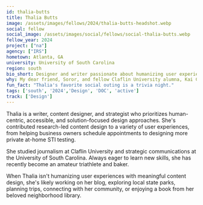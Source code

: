 ```yaml
---
id: thalia-butts
title: Thalia Butts
image: /assets/images/fellows/2024/thalia-butts-headshot.webp
social: fellow
social_image: /assets/images/social/fellows/social-thalia-butts.webp
fellow_year: 2024
project: ["na"]
agency: ["IRS"]
hometown: Atlanta, GA
university: University of South Carolina
region: south
bio_short: Designer and writer passionate about humanizing user experiences with meaningful content design
why: My dear friend, Soror, and fellow Claflin University alumna, Kai Cobb, shared the program online during HBCU Week 2023. After reading more about the fellowship and talking to her about her experience, I felt confident that the USDC was the right next step for my career.
fun_fact: "Thalia's favorite social outing is a trivia night."
tags: ['south', '2024','Design', 'DOC', 'active']
track: ['Design']
---
```


Thalia is a writer, content designer, and strategist who prioritizes human-centric, accessible, and solution-focused design approaches. She's contributed research-led content design to a variety of user experiences, from helping business owners schedule appointments to designing more private at-home STI testing.

She studied journalism at Claflin University and strategic communications at the University of South Carolina. Always eager to learn new skills, she has recently become an amateur triathlete and baker.

When Thalia isn't humanizing user experiences with meaningful content design, she's likely working on her blog, exploring local state parks, planning trips, connecting with her community, or enjoying a book from her beloved neighborhood library.